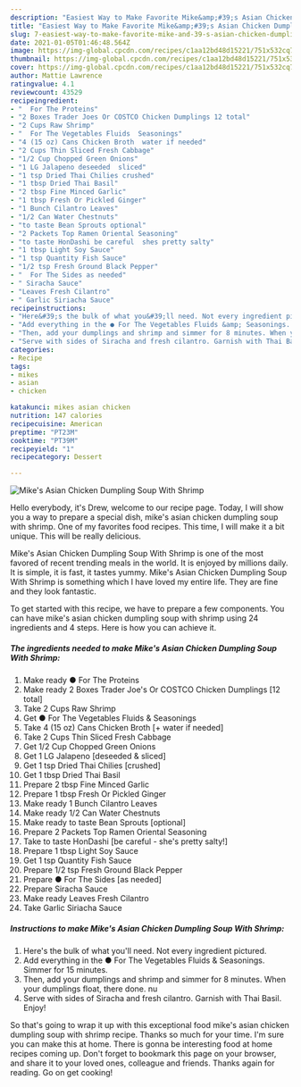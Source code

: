 ```yaml
---
description: "Easiest Way to Make Favorite Mike&amp;#39;s Asian Chicken Dumpling Soup With Shrimp"
title: "Easiest Way to Make Favorite Mike&amp;#39;s Asian Chicken Dumpling Soup With Shrimp"
slug: 7-easiest-way-to-make-favorite-mike-and-39-s-asian-chicken-dumpling-soup-with-shrimp
date: 2021-01-05T01:46:48.564Z
image: https://img-global.cpcdn.com/recipes/c1aa12bd48d15221/751x532cq70/mikes-asian-chicken-dumpling-soup-with-shrimp-recipe-main-photo.jpg
thumbnail: https://img-global.cpcdn.com/recipes/c1aa12bd48d15221/751x532cq70/mikes-asian-chicken-dumpling-soup-with-shrimp-recipe-main-photo.jpg
cover: https://img-global.cpcdn.com/recipes/c1aa12bd48d15221/751x532cq70/mikes-asian-chicken-dumpling-soup-with-shrimp-recipe-main-photo.jpg
author: Mattie Lawrence
ratingvalue: 4.1
reviewcount: 43529
recipeingredient:
- "  For The Proteins"
- "2 Boxes Trader Joes Or COSTCO Chicken Dumplings 12 total"
- "2 Cups Raw Shrimp"
- "  For The Vegetables Fluids  Seasonings"
- "4 (15 oz) Cans Chicken Broth  water if needed"
- "2 Cups Thin Sliced Fresh Cabbage"
- "1/2 Cup Chopped Green Onions"
- "1 LG Jalapeno deseeded  sliced"
- "1 tsp Dried Thai Chilies crushed"
- "1 tbsp Dried Thai Basil"
- "2 tbsp Fine Minced Garlic"
- "1 tbsp Fresh Or Pickled Ginger"
- "1 Bunch Cilantro Leaves"
- "1/2 Can Water Chestnuts"
- "to taste Bean Sprouts optional"
- "2 Packets Top Ramen Oriental Seasoning"
- "to taste HonDashi be careful  shes pretty salty"
- "1 tbsp Light Soy Sauce"
- "1 tsp Quantity Fish Sauce"
- "1/2 tsp Fresh Ground Black Pepper"
- "  For The Sides as needed"
- " Siracha Sauce"
- "Leaves Fresh Cilantro"
- " Garlic Siriacha Sauce"
recipeinstructions:
- "Here&#39;s the bulk of what you&#39;ll need. Not every ingredient pictured."
- "Add everything in the ● For The Vegetables Fluids &amp; Seasonings. Simmer for 15 minutes."
- "Then, add your dumplings and shrimp and simmer for 8 minutes. When your dumplings float, there done. nu"
- "Serve with sides of Siracha and fresh cilantro. Garnish with Thai Basil. Enjoy!"
categories:
- Recipe
tags:
- mikes
- asian
- chicken

katakunci: mikes asian chicken 
nutrition: 147 calories
recipecuisine: American
preptime: "PT23M"
cooktime: "PT39M"
recipeyield: "1"
recipecategory: Dessert

---
```



![Mike&#39;s Asian Chicken Dumpling Soup With Shrimp](https://img-global.cpcdn.com/recipes/c1aa12bd48d15221/751x532cq70/mikes-asian-chicken-dumpling-soup-with-shrimp-recipe-main-photo.jpg)

Hello everybody, it's Drew, welcome to our recipe page. Today, I will show you a way to prepare a special dish, mike&#39;s asian chicken dumpling soup with shrimp. One of my favorites food recipes. This time, I will make it a bit unique. This will be really delicious.



Mike&#39;s Asian Chicken Dumpling Soup With Shrimp is one of the most favored of recent trending meals in the world. It is enjoyed by millions daily. It is simple, it is fast, it tastes yummy. Mike&#39;s Asian Chicken Dumpling Soup With Shrimp is something which I have loved my entire life. They are fine and they look fantastic.


To get started with this recipe, we have to prepare a few components. You can have mike&#39;s asian chicken dumpling soup with shrimp using 24 ingredients and 4 steps. Here is how you can achieve it.

<!--inarticleads1-->

##### The ingredients needed to make Mike&#39;s Asian Chicken Dumpling Soup With Shrimp:

1. Make ready  ● For The Proteins
1. Make ready 2 Boxes Trader Joe&#39;s Or COSTCO Chicken Dumplings [12 total]
1. Take 2 Cups Raw Shrimp
1. Get  ● For The Vegetables Fluids &amp; Seasonings
1. Take 4 (15 oz) Cans Chicken Broth [+ water if needed]
1. Take 2 Cups Thin Sliced Fresh Cabbage
1. Get 1/2 Cup Chopped Green Onions
1. Get 1 LG Jalapeno [deseeded &amp; sliced]
1. Get 1 tsp Dried Thai Chilies [crushed]
1. Get 1 tbsp Dried Thai Basil
1. Prepare 2 tbsp Fine Minced Garlic
1. Prepare 1 tbsp Fresh Or Pickled Ginger
1. Make ready 1 Bunch Cilantro Leaves
1. Make ready 1/2 Can Water Chestnuts
1. Make ready to taste Bean Sprouts [optional]
1. Prepare 2 Packets Top Ramen Oriental Seasoning
1. Take to taste HonDashi [be careful - she&#39;s pretty salty!]
1. Prepare 1 tbsp Light Soy Sauce
1. Get 1 tsp Quantity Fish Sauce
1. Prepare 1/2 tsp Fresh Ground Black Pepper
1. Prepare  ● For The Sides [as needed]
1. Prepare  Siracha Sauce
1. Make ready Leaves Fresh Cilantro
1. Take  Garlic Siriacha Sauce




<!--inarticleads2-->

##### Instructions to make Mike&#39;s Asian Chicken Dumpling Soup With Shrimp:

1. Here&#39;s the bulk of what you&#39;ll need. Not every ingredient pictured.
1. Add everything in the ● For The Vegetables Fluids &amp; Seasonings. Simmer for 15 minutes.
1. Then, add your dumplings and shrimp and simmer for 8 minutes. When your dumplings float, there done. nu
1. Serve with sides of Siracha and fresh cilantro. Garnish with Thai Basil. Enjoy!




So that's going to wrap it up with this exceptional food mike&#39;s asian chicken dumpling soup with shrimp recipe. Thanks so much for your time. I'm sure you can make this at home. There is gonna be interesting food at home recipes coming up. Don't forget to bookmark this page on your browser, and share it to your loved ones, colleague and friends. Thanks again for reading. Go on get cooking!

